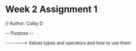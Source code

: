 # Week 2 Assignment 1
// Author: Colby D

-- Purpose --

--------> Values types and operators and how to use them